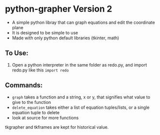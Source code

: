 # python-grapher Version 2
* A simple python libray that can graph equations and edit the coordinate plane
* It is designed to be simple to use
* Made with only python default libraries (tkinter, math)

## To Use:
1. Open a python interpreter in the same folder as redo.py, and import redo.py like this `import redo`

## Commands:

 * `graph` takes a function and a string, x or y, that signifies what value to give to the function
 * `delete_equation` takes either a list of equation tuples/lists, or a single equation tuple to delete
 * look at source for more functions

tkgrapher and tkframes are kept for historical value.
